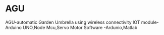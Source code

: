 # AGU
AGU-automatic Garden Umbrella using wireless connectivity 
IOT module-Arduino UNO,Node Mcu,Servo Motor
Software -Ardunio,Matlab
